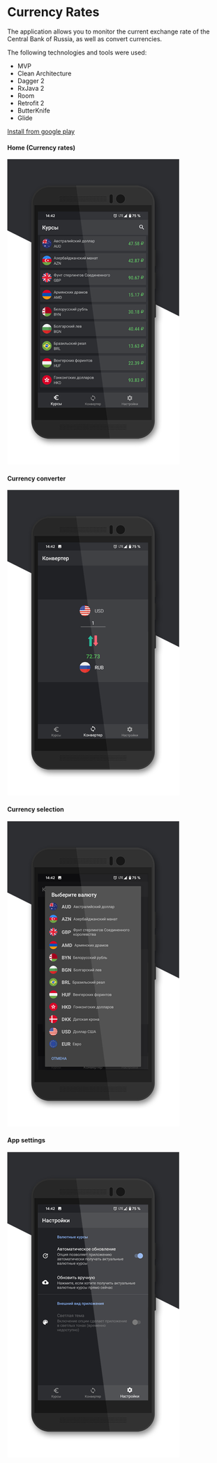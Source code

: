 # Currency Rates

The application allows you to monitor the current exchange rate of the Central Bank of Russia, as well as convert currencies.

The following technologies and tools were used:

* MVP
* Clean Architecture
* Dagger 2
* RxJava 2
* Room
* Retrofit 2
* ButterKnife
* Glide

[Install from google play](https://play.google.com/store/apps/details?id=com.arturdevmob.currencyrates)

#### Home (Currency rates)
![](https://raw.githubusercontent.com/ArturDevMob/CurrencyRates/master/images/1.png)

#### Currency converter
![](https://raw.githubusercontent.com/ArturDevMob/CurrencyRates/master/images/2.png)

#### Сurrency selection
![](https://raw.githubusercontent.com/ArturDevMob/CurrencyRates/master/images/3.png)

#### App settings
![](https://raw.githubusercontent.com/ArturDevMob/CurrencyRates/master/images/4.png)